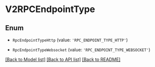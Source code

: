 # V2RPCEndpointType


## Enum

* `RpcEndpointTypeHttp` (value: `'RPC_ENDPOINT_TYPE_HTTP'`)

* `RpcEndpointTypeWebsocket` (value: `'RPC_ENDPOINT_TYPE_WEBSOCKET'`)

[[Back to Model list]](../README.md#documentation-for-models) [[Back to API list]](../README.md#documentation-for-api-endpoints) [[Back to README]](../README.md)
